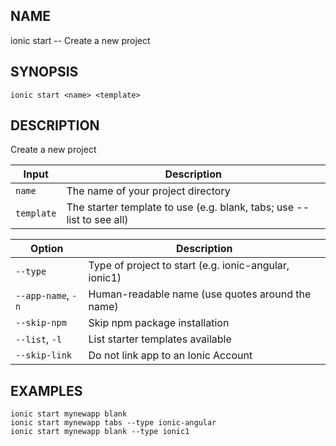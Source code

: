 
## NAME
ionic start -- Create a new project
  
## SYNOPSIS
    ionic start <name> <template>
  
## DESCRIPTION
Create a new project


Input | Description
----- | ----------
`name` | The name of your project directory
`template` | The starter template to use (e.g. blank, tabs; use --list to see all)


Option | Description
------ | ----------
`--type` | Type of project to start (e.g. ionic-angular, ionic1)
`--app-name`, `-n` | Human-readable name (use quotes around the name)
`--skip-npm` | Skip npm package installation
`--list`, `-l` | List starter templates available
`--skip-link` | Do not link app to an Ionic Account

## EXAMPLES
    ionic start mynewapp blank
    ionic start mynewapp tabs --type ionic-angular
    ionic start mynewapp blank --type ionic1
